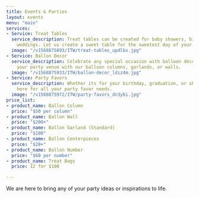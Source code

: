 ```yaml
---
title: Events & Parties
layout: events
menu: "main"
services:
- Service: Treat Tables
  service_description: Treat tables can be created for baby showers, birthdays or
    weddings. Let us create a sweet table for the sweetest day of your life!
  image: "/v1568875893/ITW/treat-tables_updlbs.jpg"
- Service: Ballon Decor
  service_description: Celebrate any special occasion with balloon décor. Transform
    your party venue with our balloon columns, garlands, or walls.
  image: "/v1568875933/ITW/ballon-decor_ldiz4m.jpg"
- Service: Party Favors
  service_description: Whether its for your birthday, graduation, or showers. We are
    here for all your party favor needs.
  image: "/v1568875972/ITW/party-favors_dn3ybi.jpg"
price_list:
- product_name: Ballon Column
  price: "$50 per column"
- product_name: Ballon Wall
  price: "$200+"
- product_name: Ballon Garland (Standard)
  price: "$100"
- product_name: Ballon Centerpieces
  price: "$20+"
- product_name: Ballon Number
  price: "$60 per number"
- product_name: Treat Bags
  price: 12 for $100

---
```


We are here to bring any of your party ideas or inspirations to life.